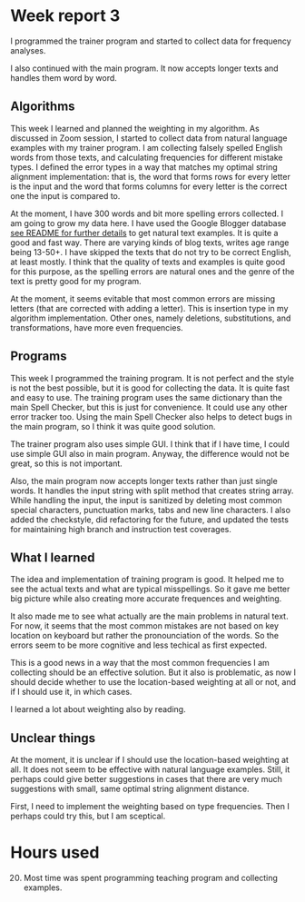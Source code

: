 # Week report 3

I programmed the trainer program and started to collect data for frequency analyses.

I also continued with the main program. It now accepts longer texts and handles them word by word.

## Algorithms

This week I learned and planned the weighting in my algorithm. 
As discussed in Zoom session, I started to collect data from natural language examples with my trainer program.
I am collecting falsely spelled English words from those texts, and calculating frequencies for different mistake types.
I defined the error types in a way that matches my optimal string alignment implementation: 
that is, the word that forms rows for every letter is the input and the word that forms columns for every letter is the correct one the input is compared to.

At the moment, I have 300 words and bit more spelling errors collected. 
I am going to grow my data here.
I have used the Google Blogger database [see README for further details](https://github.com/sallasal/SpellChecker/blob/main/README.md) to get natural text examples.
It is quite a good and fast way. There are varying kinds of blog texts, writes age range being 13-50+.
I have skipped the texts that do not try to be correct English, at least mostly.
I think that the quality of texts and examples is quite good for this purpose, as the spelling errors are natural ones and the genre of the text is pretty good for my program.

At the moment, it seems evitable that most common errors are missing letters (that are corrected with adding a letter). 
This is insertion type in my algorithm implementation.
Other ones, namely deletions, substitutions, and transformations, have more even frequencies.

## Programs

This week I programmed the training program. It is not perfect and the style is not the best possible, but it is good for collecting the data.
It is quite fast and easy to use.
The training program uses the same dictionary than the main Spell Checker, but this is just for convenience. It could use any other error tracker too.
Using the main Spell Checker also helps to detect bugs in the main program, so I think it was quite good solution.

The trainer program also uses simple GUI. I think that if I have time, I could use simple GUI also in main program.
Anyway, the difference would not be great, so this is not important.

Also, the main program now accepts longer texts rather than just single words.
It handles the input string with split method that creates string array.
While handling the input, the input is sanitized by deleting most common special characters, punctuation marks, tabs and new line characters.
I also added the checkstyle, did refactoring for the future, and updated the tests for maintaining high branch and instruction test coverages.

## What I learned

The idea and implementation of training program is good.
It helped me to see the actual texts and what are typical misspellings.
So it gave me better big picture while also creating more accurate frequences and weighting.

It also made me to see what actually are the main problems in natural text.
For now, it seems that the most common mistakes are not based on key location on keyboard but rather the pronounciation of the words.
So the errors seem to be more cognitive and less techical as first expected.

This is a good news in a way that the most common frequencies I am collecting should be an effective solution.
But it also is problematic, as now I should decide whether to use the location-based weighting at all or not, and if I should use it, in which cases.

I learned a lot about weighting also by reading.

## Unclear things

At the moment, it is unclear if I should use the location-based weighting at all. It does not seem to be effective with natural language examples.
Still, it perhaps could give better suggestions in cases that there are very much suggestions with small, same optimal string alignment distance.

First, I need to implement the weighting based on type frequencies. Then I perhaps could try this, but I am sceptical.

# Hours used

20. Most time was spent programming teaching program and collecting examples.
